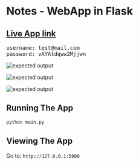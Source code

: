 # Notes - WebApp in Flask

## [Live App link](https://notes-webapp-flask.up.railway.app/)

<pre>
username: test@mail.com
password: vAYAtdqww2Mjjwn
</pre>

![expected output](https://i.imgur.com/NnkwjdM.png)

![expected output](https://i.imgur.com/HAAwOoX.png)

![expected output](https://i.imgur.com/9rFOYze.png)
<br/>

## Running The App

```bash
python main.py
```

## Viewing The App

Go to:
`http://127.0.0.1:5000`
